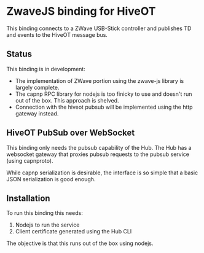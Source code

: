 # ZwaveJS binding for HiveOT

This binding connects to a ZWave USB-Stick controller and publishes TD and events to the HiveOT message bus.

## Status

This binding is in development:
- The implementation of ZWave portion using the zwave-js library is largely complete.
- The capnp RPC library for nodejs is too finicky to use and doesn't run out of the box. This approach is shelved. 
- Connection with the hiveot pubsub will be implemented using the http gateway instead.



## HiveOT PubSub over WebSocket

This binding only needs the pubsub capability of the Hub. The Hub has a websocket gateway that proxies pubsub requests to the pubsub service (using capnproto).

While capnp serialization is desirable, the interface is so simple that a basic JSON serialization is good enough. 



## Installation

To run this binding this needs:
1. Nodejs to run the service
2. Client certificate generated using the Hub CLI


The objective is that this runs out of the box using nodejs.

